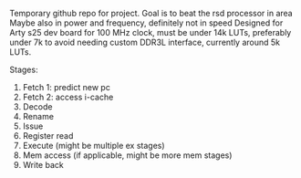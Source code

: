 Temporary github repo for project.
Goal is to beat the rsd processor in area
Maybe also in power and frequency, definitely not in speed
Designed for Arty s25 dev board for 100 MHz clock, must be under 14k LUTs, preferably under 7k to avoid needing custom DDR3L interface, currently around 5k LUTs.

Stages:
  1. Fetch 1: predict new pc
  2. Fetch 2: access i-cache
  3. Decode
  4. Rename
  5. Issue
  6. Register read
  7. Execute (might be multiple ex stages)
  8. Mem access (if applicable, might be more mem stages)
  9. Write back
